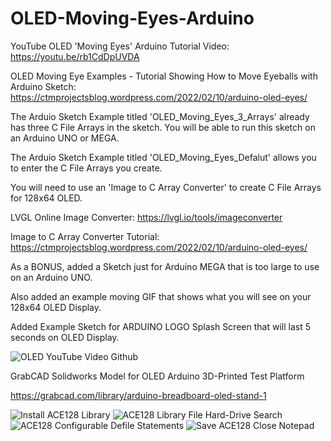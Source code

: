 # OLED-Moving-Eyes-Arduino

YouTube OLED 'Moving Eyes' Arduino Tutorial Video: https://youtu.be/rb1CdDpUVDA

OLED Moving Eye Examples - Tutorial Showing How to Move Eyeballs with Arduino Sketch: 
https://ctmprojectsblog.wordpress.com/2022/02/10/arduino-oled-eyes/

The Arduio Sketch Example titled 'OLED_Moving_Eyes_3_Arrays' already has three C File Arrays in the sketch.
You will be able to run this sketch on an Arduino UNO or MEGA.

The Arduio Sketch Example titled 'OLED_Moving_Eyes_Defalut' allows you to enter the C File Arrays you create.

You will need to use an 'Image to C Array Converter' to create C File Arrays for 128x64 OLED.

LVGL Online Image Converter:
https://lvgl.io/tools/imageconverter

Image to C Array Converter Tutorial: 
https://ctmprojectsblog.wordpress.com/2022/02/10/arduino-oled-eyes/

As a BONUS, added a Sketch just for Arduino MEGA that is too large to use on an Arduino UNO.

Also added an example moving GIF that shows what you will see on your 128x64 OLED Display.

Added Example Sketch for ARDUINO LOGO Splash Screen that will last 5 seconds on OLED Display.

![OLED YouTube Video Github](https://user-images.githubusercontent.com/99458302/153982496-928ac225-e63b-4820-a838-be9d655d8ba9.jpg)

GrabCAD Solidworks Model for OLED Arduino 3D-Printed Test Platform

https://grabcad.com/library/arduino-breadboard-oled-stand-1

![Install ACE128 Library](https://user-images.githubusercontent.com/99458302/155921513-6394c4c4-d088-415d-a979-0bae3ace1503.jpg)
![ACE128 Library File Hard-Drive Search](https://user-images.githubusercontent.com/99458302/155921533-dbf1dc98-3af6-496e-93df-c56bcb6d322e.jpg)
![ACE128 Configurable Defile Statements](https://user-images.githubusercontent.com/99458302/155921549-67a31be9-be72-496d-a8ff-96efd5e4ee8f.jpg)
![Save ACE128 Close Notepad](https://user-images.githubusercontent.com/99458302/155921561-a5a4c51a-0d34-484a-8f9f-3ee5e5d2b76c.jpg)
